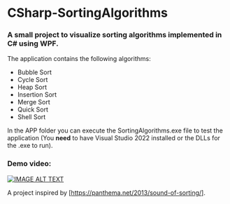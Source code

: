 # CSharp-SortingAlgorithms
### A small project to visualize sorting algorithms implemented in C# using WPF.

The application contains the following algorithms:
- Bubble Sort
- Cycle Sort
- Heap Sort
- Insertion Sort
- Merge Sort
- Quick Sort
- Shell Sort

In the APP folder you can execute the SortingAlgorithms.exe file to test the application (You **need** to have Visual Studio 2022 installed or the DLLs for the .exe to run).

### Demo video:
[![IMAGE ALT TEXT](https://img.youtube.com/vi/6VxMNvA5WJw/0.jpg)](https://www.youtube.com/watch?v=6VxMNvA5WJw "C# WPF Sorting Algorithms Demo")

A project inspired by [https://panthema.net/2013/sound-of-sorting/].
